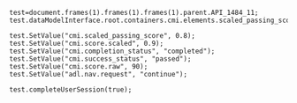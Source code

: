 <pre><code>test=document.frames(1).frames(1).frames(1).parent.API_1484_11;
test.dataModelInterface.root.containers.cmi.elements.scaled_passing_score.writeable=true;

test.SetValue("cmi.scaled_passing_score", 0.8);
test.SetValue("cmi.score.scaled", 0.9);
test.SetValue("cmi.completion_status", "completed");
test.SetValue("cmi.success_status", "passed");
test.SetValue("cmi.score.raw", 90);
test.SetValue("adl.nav.request", "continue");

test.completeUserSession(true);</code></pre>
